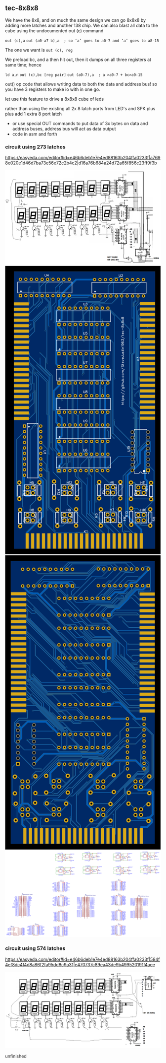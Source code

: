 ## tec-8x8x8

We have the 8x8, and on much the same design we can go 8x8x8 by adding more latches and another 138 chip. We can also blast all data to the cube using the undocumented out (c) command

`out (c),a`
`out (a0-a7 b),a  ; so ‘a’ goes to a0-7 and ‘a’ goes to a8-15 `

The one we want is
`out (c), reg`

We preload bc, and a then hit out, then it dumps on all three registers at same time; hence

`ld a,n`
`out (c),bc [reg pair]`
`out (a0-7),a  ; a >a0-7 + bc>a0-15 `

out() op code that allows writing data to both the data and address bus!
so you have 3 registers to make io with in one go.

let use this feature to drive a 8x8x8 cube of leds


rather than using  the existing all 2x 8 latch ports from LED's and SPK plus plus add 1 extra 8 port latch 
* or use special OUT commands to put data of 3x bytes on data and address buses, address bus will act as data output
* code in asm and forth 



### circuit using 273 latches

https://easyeda.com/editor#id=e46b6deb1e7e4ed88163b204ffa0233f|a7698e020e1d46d7ba73e56e72c2b4c2|d16a76b684a24d72a65f856c23ff9f3b

![](https://github.com/SteveJustin1963/tec-8x8x8/blob/master/pics/888-3.png)
![](https://github.com/SteveJustin1963/tec-8x8x8/blob/master/pics/Photo%20View_2021-07-22%20(1).svg)
![](https://github.com/SteveJustin1963/tec-8x8x8/blob/master/pics/Photo%20View_2021-07-22%20(2).svg)
![](https://github.com/SteveJustin1963/tec-8x8x8/blob/master/pics/Schematic_tec-8x8x8-3_2021-07-22.svg)

 


### circuit using 574 latches

https://easyeda.com/editor#id=e46b6deb1e7e4ed88163b204ffa0233f|584f4ef8dc4f4d8a86f2fa95dd8c9a31|e470737c89ea43de9b499520191f4aee

![](https://github.com/SteveJustin1963/tec-8x8x8/blob/master/pics/888-4.png)

 unfinished


